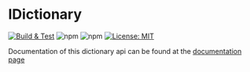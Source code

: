 # IDictionary

[![Build & Test](https://github.com/xamm/IDictionary/actions/workflows/node.js.yml/badge.svg)](https://github.com/xamm/IDictionary/actions/workflows/node.js.yml) ![npm](https://img.shields.io/npm/v/modern-dictionary?color=blue&label=Version) ![npm](https://img.shields.io/npm/dt/modern-dictionary) [![License: MIT](https://img.shields.io/badge/License-MIT-yellow.svg)](https://opensource.org/licenses/MIT)

Documentation of this dictionary api can be found at the [documentation page](https://github.com/xamm/IDictionary/blob/master/docs/index.html)
